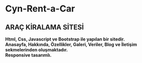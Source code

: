 # Cyn-Rent-a-Car
## ARAÇ KİRALAMA SİTESİ
**Html, Css, Javascript ve Bootstrap ile yapılan bir sitedir.** </br>
**Anasayfa, Hakkında, Özellikler, Galeri, Veriler, Blog ve İletişim sekmelerinden oluşmaktadır.** </br>
**Responsive tasarımlı.**
